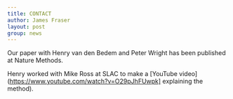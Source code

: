 ```yaml
---
title: CONTACT
author: James Fraser
layout: post
group: news
---
```

Our paper with Henry van den Bedem and Peter Wright has been published at Nature Methods.

Henry worked with Mike Ross at SLAC to make a [YouTube video](https://www.youtube.com/watch?v=O29pJhFUwpk] explaining the method).
